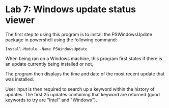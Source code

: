 # Lab 7: Windows update status viewer

The first step to using this program is to install the PSWindowsUpdate package in powershell using the following command:

```
Install-Module -Name PSWindowsUpdate
```

When being ran on a Windows machine, this program first states if there is an update currently being installed or not,

The program then displays the time and date of the most recent update that was installed.

User input is then required to search up a keyword within the history of updates. The first 25 updates containing that keyword are returned (good keywords to try are "Intel" and "Windows").
